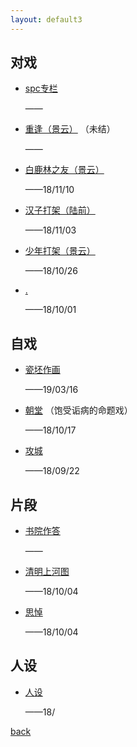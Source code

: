 ```yaml
---
layout: default3
---
```


## 对戏

- [spc专栏](./second-page.html)

  ——

- [重逢（景云）](./dx-cf.html)
（未结）

  ——

- [白鹿林之友（景云）](./dx-bllzy.html)

  ——18/11/10

- [汉子打架（陆前）](./dx-hzdj.html)

  ——18/11/03

- [少年打架（景云）](./dx-sndj.html)

  ——18/10/26

- [.](./dx-de.html)

  ——18/10/01


## 自戏

- [瓷坯作画](./zx-cpzh.html)

  ——19/03/16

- [朝堂](./zx-ct.html)
（饱受诟病的命题戏）

  ——18/10/17

- [攻城](./zx-gc.html)

  ——18/09/22


## 片段

- [书院作答](./pd.html#书院作答)

  ——

- [清明上河图](./pd.html#清明上河图)

  ——18/10/04

- [思悼](./pd.html#思悼)

  ——18/10/04

## 人设

- [人设](./rs.html)

  ——18/

  

[back](../index.html)
